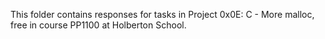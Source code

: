 This folder contains responses for tasks in Project 0x0E: C - More malloc, free in course PP1100 at Holberton School.